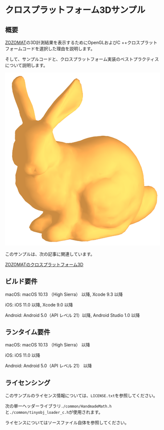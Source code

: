 # クロスプラットフォーム3Dサンプル

## 概要

[ZOZOMAT](https://zozo.jp/zozomat/)の3D計測結果を表示するためにOpenGLおよびC ++クロスプラットフォームコードを選択した理由を説明します。

そして、サンプルコードと、クロスプラットフォーム実装のベストプラクティスについて説明します。

![zozomat_pr_001](./images/bunny_sample_project.png)

このサンプルは、次の記事に関連しています。

[ZOZOMATのクロスプラットフォーム3D](https://test-zozotechblog.hatenablog.com/entry/feature/20200518-zozomat_cross_platform_3d)

## ビルド要件

macOS: macOS 10.13 （High Sierra） 以降, Xcode 9.3 以降

iOS: iOS 11.0 以降, Xcode 9.0 以降

Android: Android 5.0（API レベル 21）以降, Android Studio 1.0 以降

## ランタイム要件

macOS: macOS 10.13 （High Sierra） 以降

iOS: iOS 11.0 以降

Android: Android 5.0（API レベル 21） 以降

## ライセンシング

このサンプルのライセンス情報については、`LICENSE.txt`を参照してください。

次の単一ヘッダーライブラリ`./common/HandmadeMath.h`と`./common/tinyobj_loader_c.h`が使用されます。

ライセンスについてはソースファイル自体を参照してください。
